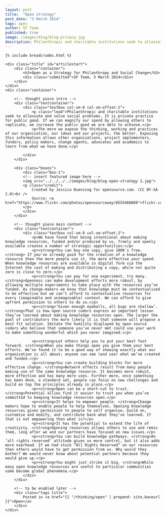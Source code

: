 ```yaml
---
layout: post
title:  "Open strategy"
post_date: "3 March 2014"
tags: open
author: SF Team
published: true
image: /images/blog/blog-privacy.jpg
description: Philanthropic and charitable institutions seek to alleviate and solve social problems. It is private practice for....
---
```

<div class="page-wrapper">
<!-- Featured Thinking Banner -->    
<section class="header-10-sub v-center">
	<!-- insert featured image here -->
    <div class="background" style="background-image: url(../../../../images/blog/blog-open-strategy.jpg);"></div>
    <div>
        <div class="container">
        </div>
        <a class="control-btn fui-arrow-down" data-scroll href="#articlestart"> </a>
    </div>
</section>

<!-- Everything after this should be Editable as content -->
<section class="blog-1">

	{% include breadcrumbs.html %}
    
    <div class="title" id="articlestart">
        <div class="container">
            <h3>Open as a Strategy for Philanthropy and Social Change</h3>
            <div class="submitted">SF Team, 3 March 2014</div>
        </div>
    </div>
    <div class="container">
    
    	<!-- thought piece intro -->
        <div class="textcontainer">
        	<div class="textbox col-sm-8 col-sm-offset-2">
                <p class="lead">Philanthropic and charitable institutions seek to alleviate and solve social problems. It is private practice for public good. If we can magnify our spend by allowing others to replicate, we increase the public good we are able to achieve.</p>
                <p>The more we expose the thinking, working and practices of our organisation, our ideas and our projects, the better. Exposing this information allows other organisations, project implementers, funders, policy makers, change agents, advocates and academics to learn from what we have done.</p>
                
            </div>
        </div>
        
        <div class="boxes">
            <div class="box-1">
            <!-- insert featured image here -->
            <img src="../../../../images/blog/blog-open-strategy 2.jpg">
            <p class="credit">
                Created by Jessica Duensing for opensource.com. (CC BY-SA 2.0)<br />
                Source: <a href="https://www.flickr.com/photos/opensourceway/6555466069">flickr.com/photos/opensourceway/6555466069</a>
            </p>
            </div>
        </div>
        
        <!-- thought piece main content -->
        <div class="textcontainer">
        	<div class="textbox col-sm-8 col-sm-offset-2">
                <p>We have found that being intentional about making knowledge resources, funded and/or produced by us, freely and openly available creates a number of strategic opportunities:</p>
                <p><strong>You can buy one copy, give 1000′s free.</strong> If you’ve already paid for the creation of a knowledge resource then the more people use it, the more effective your spend. When knowledge resources are available in digital form via the Internet the cost of making and distributing a copy, while not quite zero is close to zero.</p>
                <p><strong>You can pay for one experiment, try many. </strong>Openness can make development efforts more robust, by allowing multiple experiments to take place with the resources you’ve funded. As change-makers we know that knowledge must be contextualised to be effective but we can’t afford to contextualise resources for every (imaginable and unimaginable) context. We can afford to give upfront permission to others to do so.</p>
                <p><strong>‘Given enough eyeballs, all bugs are shallow’. </strong>That is how open source coders express an important lesson they’ve learned about making knowledge resources open. The larger the pool of contributors the more likely it is that someone will propose a best fit solution. Imitate the humility displayed by open source coders who believe that someone you’ve never met could use your work to make something wonderful which you never imagined.</p>
                
                <p><strong>Let others help you to put your best foot forward. </strong>When you make things open you give them your best efforts. We’ve found it to be a good way of showing exactly what our organisation is all about; anyone can see (and use) what we’ve created and funded.</p>
                <p><strong>You can create building blocks for more effective change. </strong>Network effects result from many people making use of the same knowledge resource. It becomes more robust, more effective and has many more uses. Further more, once something has been done, a standard set, people can focus on new challenges and build on top the principles already in place.</p>
                <p><strong>Open can be a short-cut to trust. </strong>Potential allies find it easier to trust you when you’ve committed to keeping knowledge resources open.</p>
                <p><strong>It helps to empower people. </strong>Change makers hope to enable people to help themselves. Opening knowledge resources gives permission to people to self organise, build on, customise and modify, and contribute back what they’ve learned. If that is not empowering then what is?</p>
                <p><strong>It has the potential to extend the life of creativity. </strong>Opening resources allows others to use and remix them, long after we and our partners have focused on new issues.</p>
                <p><strong>You can build knowledge pathways. </strong>An ‘all rights reserved’ attitude gives us more control, but it also adds more overhead. If we had stuck “All Rights Reserved” on our resources then others would have to get permission from us. Why would they bother? We would never know about potential partners because they would give up.</p>
                <p><strong>You might just strike it big. </strong>While many open knowledge resources are useful to particular communities some become global phenomena.</p>
        	</div>
        </div>
        
		<!-- to be enabled later -->
    	<div class="tags title">
            Posted in <a href="{{ "/thinking/open" | prepend: site.baseurl }}">Open</a>
        </div>
    </div>
</section>
</div>
<!-- Everything before this is editable page content -->

